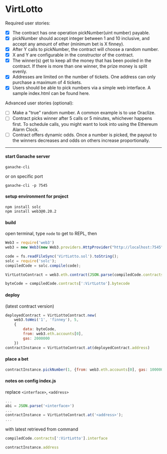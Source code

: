 # VirtLotto

Required user stories:

- [x] The contract has one operation pickNumber(uint number) payable.
- [x] pickNumber should accept integer between 1 and 10 inclusive, and accept any amount of ether (minimum bet is X finney).
- [x] After Y calls to pickNumber, the contract will choose a random number.
- [x] X and Y are configurable in the constructor of the contract.
- [x] The winner(s) get to keep all the money that has been pooled in the contract. If there is more than one winner, the prize money is split evenly.
- [x] Addresses are limited on the number of tickets. One address can only purchase a maximum of 4 tickets.
- [x] Users should be able to pick numbers via a simple web interface. A sample index.html can be found here.

Advanced user stories (optional):

- [ ] Make a "true" random number. A common example is to use Oraclize.
- [ ] Contract picks winner after 5 calls or 5 minutes, whichever happens first. To schedule calls, you might want to look into using the Ethereum Alarm Clock.
- [ ] Contract offers dynamic odds. Once a number is picked, the payout to the winners decreases and odds on others increase proportionally.

------------------------------

#### start Ganache server

```
ganache-cli
```

or on specific port

```
ganache-cli -p 7545
```

#### setup environment for project

```
npm install solc
npm install web3@0.20.2
```

#### build
open terminal, type `node` to get to REPL, then

```javascript
Web3 = require('web3')
web3 = new Web3(new Web3.providers.HttpProvider("http://localhost:7545")) // Check for the right port number

code = fs.readFileSync('VirtLotto.sol').toString();
solc = require('solc');
compiledCode = solc.compile(code);

VirtLottoContract = web3.eth.contract(JSON.parse(compiledCode.contracts[':VirtLotto'].interface))

byteCode = compiledCode.contracts[':VirtLotto'].bytecode
```

#### deploy
(latest contract version)

```javascript
deployedContract = VirtLottoContract.new(
    web3.toWei('1', 'finney'), 5,
    {
        data: byteCode,
        from: web3.eth.accounts[0],
        gas: 2000000
    })
contractInstance = VirtLottoContract.at(deployedContract.address)
```

#### place a bet

```javascript
contractInstance.pickNumber(1, {from: web3.eth.accounts[0], gas: 1000000, value: web3.toWei(1, "finney")});
```

#### notes on config index.js

replace `<interface>`, `<address>`

```javascript
...
abi = JSON.parse('<interface>')
...
contractInstance = VirtLottoContract.at('<address>');
...
```

with latest retrieved from command

```javascript
compiledCode.contracts[':VirtLotto'].interface

contractInstance.address
```
